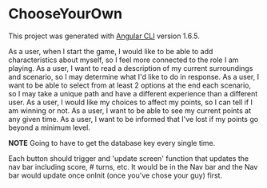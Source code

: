 # ChooseYourOwn

This project was generated with [Angular CLI](https://github.com/angular/angular-cli) version 1.6.5.

As a user, when I start the game, I would like to be able to add characteristics about myself, so I feel more connected to the role I am playing.
As a user, I want to read a description of my current surroundings and scenario, so I may determine what I'd like to do in response.
As a user, I want to be able to select from at least 2 options at the end each scenario, so I may take a unique path and have a different experience than a different user.
As a user, I would like my choices to affect my points, so I can tell if I am winning or not.
As a user, I want to be able to see my current points at any given time.
As a user, I want to be informed that I've lost if my points go beyond a minimum level.

**NOTE**
Going to have to get the database key every single time.

Each button should trigger and 'update screen' function that updates the nav bar including score, # turns, etc. It would be in the Nav bar and the Nav bar would update once onInit (once you've chose your guy) first. 
